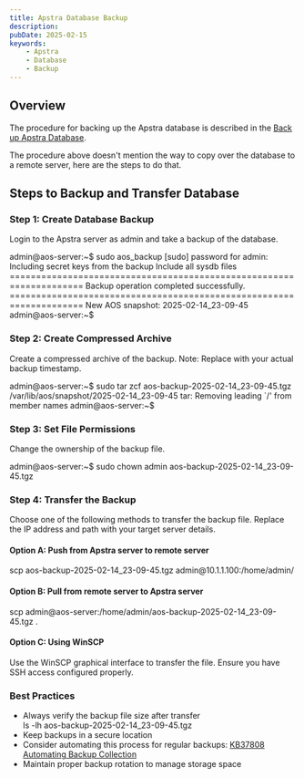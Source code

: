 ```yaml
---
title: Apstra Database Backup
description: 
pubDate: 2025-02-15
keywords:
    - Apstra
    - Database
    - Backup
---
```


## Overview

The procedure for backing up the Apstra database is described in the [Back up Apstra Database](https://www.juniper.net/documentation/us/en/software/apstra5.1/apstra-user-guide/topics/task/apstra-server-database-back-up.html).

The procedure above doesn't mention the way to copy over the database to a remote server, here are the steps to do that.

## Steps to Backup and Transfer Database

### Step 1: Create Database Backup
Login to the Apstra server as admin and take a backup of the database.

<div class="command-block">
admin@aos-server:~$ sudo aos_backup
[sudo] password for admin: 
Including secret keys from the backup
Include all sysdb files
====================================================================
  Backup operation completed successfully.
====================================================================
New AOS snapshot: <span class="snapshot-name">2025-02-14_23-09-45</span>
admin@aos-server:~$ 
</div>

### Step 2: Create Compressed Archive
Create a compressed archive of the backup. Note: Replace <snapshot-name> with your actual backup timestamp.
<div class="command-block">
admin@aos-server:~$ sudo tar zcf aos-backup-<span class="snapshot-name">2025-02-14_23-09-45</span>.tgz /var/lib/aos/snapshot/<span class="snapshot-name">2025-02-14_23-09-45</span>
tar: Removing leading `/' from member names
admin@aos-server:~$ 
</div>

### Step 3: Set File Permissions
Change the ownership of the backup file.
<div class="command-block">
admin@aos-server:~$ sudo chown admin aos-backup-<span class="snapshot-name">2025-02-14_23-09-45</span>.tgz
</div>

### Step 4: Transfer the Backup
Choose one of the following methods to transfer the backup file. Replace the IP address and path with your target server details.

#### Option A: Push from Apstra server to remote server
<div class="command-block">
scp aos-backup-<span class="snapshot-name">2025-02-14_23-09-45</span>.tgz admin@10.1.1.100:/home/admin/
</div>

#### Option B: Pull from remote server to Apstra server
<div class="command-block">
scp admin@aos-server:/home/admin/aos-backup-<span class="snapshot-name">2025-02-14_23-09-45</span>.tgz .
</div>

#### Option C: Using WinSCP
Use the WinSCP graphical interface to transfer the file. Ensure you have SSH access configured properly.

### Best Practices
- Always verify the backup file size after transfer
  <div class="command-block">
  ls -lh aos-backup-<span class="snapshot-name">2025-02-14_23-09-45</span>.tgz
  </div>
- Keep backups in a secure location
- Consider automating this process for regular backups: [KB37808 Automating Backup Collection](https://supportportal.juniper.net/s/article/Juniper-Apstra-Automating-Backup-Collection)
- Maintain proper backup rotation to manage storage space



